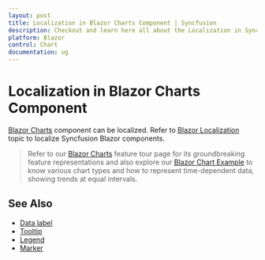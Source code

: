 ```yaml
---
layout: post
title: Localization in Blazor Charts Component | Syncfusion
description: Checkout and learn here all about the Localization in Syncfusion Blazor Charts component and much more.
platform: Blazor
control: Chart
documentation: ug
---
```


# Localization in Blazor Charts Component

[Blazor Charts](https://www.syncfusion.com/blazor-components/blazor-charts) component can be localized. Refer to [Blazor Localization](https://blazor.syncfusion.com/documentation/common/localization) topic to localize Syncfusion Blazor components.

> Refer to our [Blazor Charts](https://www.syncfusion.com/blazor-components/blazor-charts) feature tour page for its groundbreaking feature representations and also explore our [Blazor Chart Example](https://blazor.syncfusion.com/demos/chart/line?theme=bootstrap4) to know various chart types and how to represent time-dependent data, showing trends at equal intervals.

## See Also

* [Data label](./data-labels)
* [Tooltip](./tool-tip)
* [Legend](./legend)
* [Marker](./data-markers)